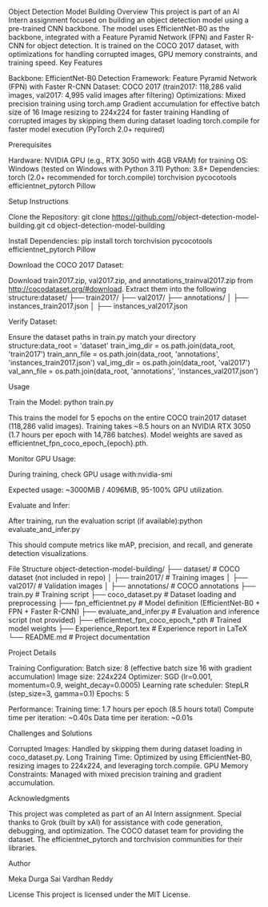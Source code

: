 Object Detection Model Building
Overview
This project is part of an AI Intern assignment focused on building an object detection model using a pre-trained CNN backbone. The model uses EfficientNet-B0 as the backbone, integrated with a Feature Pyramid Network (FPN) and Faster R-CNN for object detection. It is trained on the COCO 2017 dataset, with optimizations for handling corrupted images, GPU memory constraints, and training speed.
Key Features

Backbone: EfficientNet-B0
Detection Framework: Feature Pyramid Network (FPN) with Faster R-CNN
Dataset: COCO 2017 (train2017: 118,286 valid images, val2017: 4,995 valid images after filtering)
Optimizations:
Mixed precision training using torch.amp
Gradient accumulation for effective batch size of 16
Image resizing to 224x224 for faster training
Handling of corrupted images by skipping them during dataset loading
torch.compile for faster model execution (PyTorch 2.0+ required)



Prerequisites

Hardware: NVIDIA GPU (e.g., RTX 3050 with 4GB VRAM) for training
OS: Windows (tested on Windows with Python 3.11)
Python: 3.8+
Dependencies:
torch (2.0+ recommended for torch.compile)
torchvision
pycocotools
efficientnet_pytorch
Pillow



Setup Instructions

Clone the Repository:
git clone https://github.com/<your-username>/object-detection-model-building.git
cd object-detection-model-building


Install Dependencies:
pip install torch torchvision pycocotools efficientnet_pytorch Pillow


Download the COCO 2017 Dataset:

Download train2017.zip, val2017.zip, and annotations_trainval2017.zip from http://cocodataset.org/#download.
Extract them into the following structure:dataset/
├── train2017/
├── val2017/
├── annotations/
│   ├── instances_train2017.json
│   ├── instances_val2017.json




Verify Dataset:

Ensure the dataset paths in train.py match your directory structure:data_root = 'dataset'
train_img_dir = os.path.join(data_root, 'train2017')
train_ann_file = os.path.join(data_root, 'annotations', 'instances_train2017.json')
val_img_dir = os.path.join(data_root, 'val2017')
val_ann_file = os.path.join(data_root, 'annotations', 'instances_val2017.json')





Usage

Train the Model:
python train.py


This trains the model for 5 epochs on the entire COCO train2017 dataset (118,286 valid images).
Training takes ~8.5 hours on an NVIDIA RTX 3050 (1.7 hours per epoch with 14,786 batches).
Model weights are saved as efficientnet_fpn_coco_epoch_{epoch}.pth.


Monitor GPU Usage:

During training, check GPU usage with:nvidia-smi


Expected usage: ~3000MiB / 4096MiB, 95-100% GPU utilization.


Evaluate and Infer:

After training, run the evaluation script (if available):python evaluate_and_infer.py


This should compute metrics like mAP, precision, and recall, and generate detection visualizations.



File Structure
object-detection-model-building/
├── dataset/                       # COCO dataset (not included in repo)
│   ├── train2017/                # Training images
│   ├── val2017/                  # Validation images
│   ├── annotations/              # COCO annotations
├── train.py                      # Training script
├── coco_dataset.py               # Dataset loading and preprocessing
├── fpn_efficientnet.py           # Model definition (EfficientNet-B0 + FPN + Faster R-CNN)
├── evaluate_and_infer.py         # Evaluation and inference script (not provided)
├── efficientnet_fpn_coco_epoch_*.pth  # Trained model weights
├── Experience_Report.tex         # Experience report in LaTeX
└── README.md                     # Project documentation

Project Details

Training Configuration:
Batch size: 8 (effective batch size 16 with gradient accumulation)
Image size: 224x224
Optimizer: SGD (lr=0.001, momentum=0.9, weight_decay=0.0005)
Learning rate scheduler: StepLR (step_size=3, gamma=0.1)
Epochs: 5


Performance:
Training time: 1.7 hours per epoch (8.5 hours total)
Compute time per iteration: ~0.40s
Data time per iteration: ~0.01s



Challenges and Solutions

Corrupted Images: Handled by skipping them during dataset loading in coco_dataset.py.
Long Training Time: Optimized by using EfficientNet-B0, resizing images to 224x224, and leveraging torch.compile.
GPU Memory Constraints: Managed with mixed precision training and gradient accumulation.

Acknowledgments

This project was completed as part of an AI Intern assignment.
Special thanks to Grok (built by xAI) for assistance with code generation, debugging, and optimization.
The COCO dataset team for providing the dataset.
The efficientnet_pytorch and torchvision communities for their libraries.

Author

Meka Durga Sai Vardhan Reddy

License
This project is licensed under the MIT License.
